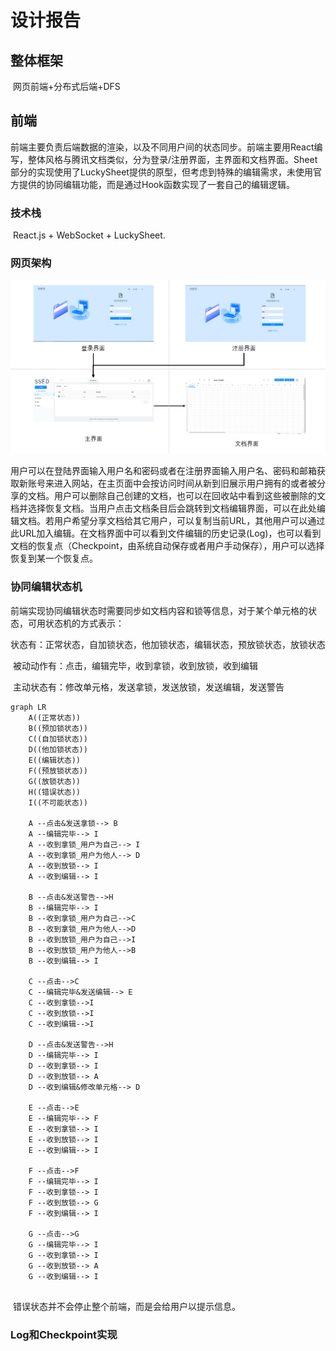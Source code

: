 # 设计报告

## 整体框架

​		网页前端+分布式后端+DFS

## 前端

​		前端主要负责后端数据的渲染，以及不同用户间的状态同步。前端主要用React编写，整体风格与腾讯文档类似，分为登录/注册界面，主界面和文档界面。Sheet部分的实现使用了LuckySheet提供的原型，但考虑到特殊的编辑需求，未使用官方提供的协同编辑功能，而是通过Hook函数实现了一套自己的编辑逻辑。

### 技术栈

​		React.js + WebSocket + LuckySheet.

### 网页架构

![image-20210707124506006](asset/image-20210707124506006.png)

​		用户可以在登陆界面输入用户名和密码或者在注册界面输入用户名、密码和邮箱获取新账号来进入网站，在主页面中会按访问时间从新到旧展示用户拥有的或者被分享的文档。用户可以删除自己创建的文档，也可以在回收站中看到这些被删除的文档并选择恢复文档。当用户点击文档条目后会跳转到文档编辑界面，可以在此处编辑文档。若用户希望分享文档给其它用户，可以复制当前URL，其他用户可以通过此URL加入编辑。在文档界面中可以看到文件编辑的历史记录(Log)，也可以看到文档的恢复点（Checkpoint，由系统自动保存或者用户手动保存），用户可以选择恢复到某一个恢复点。

### 协同编辑状态机

​		前端实现协同编辑状态时需要同步如文档内容和锁等信息，对于某个单元格的状态，可用状态机的方式表示：

​		状态有：正常状态，自加锁状态，他加锁状态，编辑状态，预放锁状态，放锁状态

​		被动动作有：点击，编辑完毕，收到拿锁，收到放锁，收到编辑

​		主动状态有：修改单元格，发送拿锁，发送放锁，发送编辑，发送警告

```mermaid
graph LR
	A((正常状态))
	B((预加锁状态))
	C((自加锁状态))
	D((他加锁状态))
	E((编辑状态))
	F((预放锁状态))
	G((放锁状态))
	H((错误状态))
	I((不可能状态))
	
    A --点击&发送拿锁--> B
    A --编辑完毕--> I
    A --收到拿锁_用户为自己--> I
    A --收到拿锁_用户为他人--> D
    A --收到放锁--> I
    A --收到编辑--> I
    
    B --点击&发送警告-->H
    B --编辑完毕--> I
    B --收到拿锁_用户为自己-->C
    B --收到拿锁_用户为他人-->D
    B --收到放锁_用户为自己-->I
   	B --收到放锁_用户为他人-->B
   	B --收到编辑--> I
   	
   	C --点击-->C
    C --编辑完毕&发送编辑--> E
    C --收到拿锁-->I
    C --收到放锁-->I
    C --收到编辑-->I
    
  	D --点击&发送警告-->H
    D --编辑完毕--> I
    D --收到拿锁--> I
    D --收到放锁--> A
    D --收到编辑&修改单元格--> D
    
    E --点击-->E
    E --编辑完毕--> F
    E --收到拿锁--> I
    E --收到放锁--> I
    E --收到编辑--> I 
    
    F --点击-->F
    F --编辑完毕--> I
    F --收到拿锁--> I
    F --收到放锁--> G
    F --收到编辑--> I
    
   	G --点击-->G
    G --编辑完毕--> I
    G --收到拿锁--> I
    G --收到放锁--> A
    G --收到编辑--> I
    
```

​		错误状态并不会停止整个前端，而是会给用户以提示信息。

### Log和Checkpoint实现

